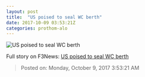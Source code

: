 ```yaml
---
layout: post
title:  "US poised to seal WC berth"
date: 2017-10-09 03:53:21Z
categories: prothom-alo
---
```


![US poised to seal WC berth](http://en.prothom-alo.com/contents/cache/images/1200x630x1/uploads/media/2017/10/09/0214d6e94d7512c3c1fb9a244838219a-Pulisic_US-thm.jpg?jadewits_media_id=151545)




Full story on F3News: [US poised to seal WC berth](http://www.f3nws.com/n/zmqsmC)

> Posted on: Monday, October 9, 2017 3:53:21 AM

